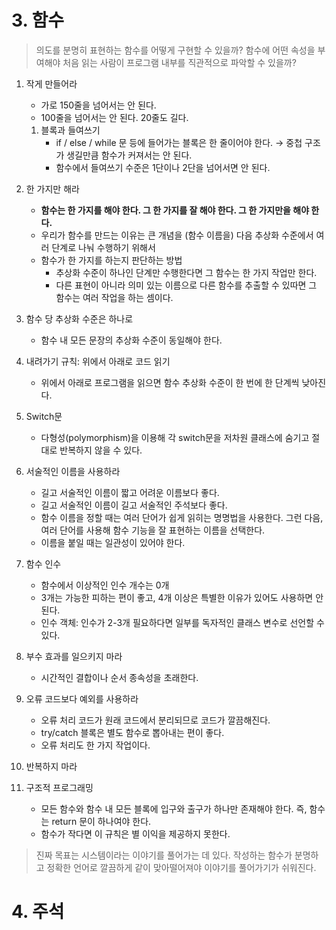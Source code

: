# 3. 함수

> 의도를 분명히 표현하는 함수를 어떻게 구현할 수 있을까? 함수에 어떤 속성을 부여해야 처음 읽는 사람이 프로그램 내부를 직관적으로 파악할 수 있을까?



1. 작게 만들어라

   - 가로 150줄을 넘어서는 안 된다.
   - 100줄을 넘어서는 안 된다. 20줄도 길다.

   1. 블록과 들여쓰기
      - if / else / while 문 등에 들어가는 블록은 한 줄이어야 한다. → 중첩 구조가 생길만큼 함수가 커져서는 안 된다.
      - 함수에서 들여쓰기 수준은 1단이나 2단을 넘어서면 안 된다.

2. 한 가지만 해라

   - **함수는 한 가지를 해야 한다. 그 한 가지를 잘 해야 한다. 그 한 가지만을 해야 한다.**
   - 우리가 함수를 만드는 이유는 큰 개념을 (함수 이름을) 다음 추상화 수준에서 여러 단계로 나눠 수행하기 위해서
   - 함수가 한 가지를 하는지 판단하는 방법
     - 추상화 수준이 하나인 단계만 수행한다면 그 함수는 한 가지 작업만 한다.
     - 다른 표현이 아니라 의미 있는 이름으로 다른 함수를 추출할 수 있따면 그 함수는 여러 작업을 하는 셈이다.

3. 함수 당 추상화 수준은 하나로
   - 함수 내 모든 문장의 추상화 수준이 동일해야 한다.
4. 내려가기 규칙: 위에서 아래로 코드 읽기
   - 위에서 아래로 프로그램을 읽으면 함수 추상화 수준이 한 번에 한 단계씩 낮아진다.
5. Switch문
   - 다형성(polymorphism)을 이용해 각 switch문을 저차원 클래스에 숨기고 절대로 반복하지 않을 수 있다.
6. 서술적인 이름을 사용하라
   - 길고 서술적인 이름이 짧고 어려운 이름보다 좋다.
   - 길고 서술적인 이름이 길고 서술적인 주석보다 좋다.
   - 함수 이름을 정할 때는 여러 단어가 쉽게 읽히는 명명법을 사용한다. 그런 다음, 여러 단어를 사용해 함수 기능을 잘 표현하는 이름을 선택한다.
   - 이름을 붙일 때는 일관성이 있어야 한다.
7. 함수 인수
   - 함수에서 이상적인 인수 개수는 0개
   - 3개는 가능한 피하는 편이 좋고, 4개 이상은 특별한 이유가 있어도 사용하면 안 된다.
   - 인수 객체: 인수가 2-3개 필요하다면 일부를 독자적인 클래스 변수로 선언할 수 있다.
8. 부수 효과를 일으키지 마라
   - 시간적인 결합이나 순서 종속성을 초래한다.
9. 오류 코드보다 예외를 사용하라
   - 오류 처리 코드가 원래 코드에서 분리되므로 코드가 깔끔해진다.
   - try/catch 블록은 별도 함수로 뽑아내는 편이 좋다.
   - 오류 처리도 한 가지 작업이다.
10. 반복하지 마라
11. 구조적 프로그래밍
    - 모든 함수와 함수 내 모든 블록에 입구와 출구가 하나만 존재해야 한다. 즉, 함수는 return 문이 하나여야 한다.
    - 함수가 작다면 이 규칙은 별 이익을 제공하지 못한다.



> 진짜 목표는 시스템이라는 이야기를 풀어가는 데 있다. 작성하는 함수가 분명하고 정확한 언어로 깔끔하게 같이 맞아떨어져야 이야기를 풀어가기가 쉬워진다.



# 4. 주석

